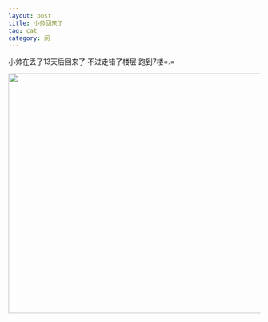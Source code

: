 ```yaml
---
layout: post
title: 小帅回来了
tag: cat
category: 闲
---
```

小帅在丢了13天后回来了 不过走错了楼层 跑到7楼=.=

<a href="http://blog.yeeh.org/wp-content/uploads/2009/08/1.jpg"><img src="http://blog.yeeh.org/wp-content/uploads/2009/08/1.jpg" alt="" title="1" width="631" height="481" class="alignleft size-full wp-image-1285" /></a>